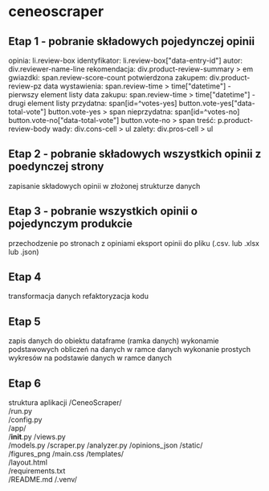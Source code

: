 # ceneoscraper
## Etap 1 - pobranie składowych pojedynczej opinii
opinia: li.review-box
identyfikator: li.review-box["data-entry-id"]
autor: div.reviewer-name-line
rekomendacja: div.product-review-summary > em
gwiazdki: span.review-score-count
potwierdzona zakupem: div.product-review-pz
data wystawienia: span.review-time > time["datetime"] - pierwszy element listy
data zakupu: span.review-time > time["datetime"] - drugi element listy
przydatna: span[id=^votes-yes] button.vote-yes["data-total-vote"] button.vote-yes > span
nieprzydatna: span[id=^votes-no] button.vote-no["data-total-vote"] button.vote-no > span
treść: p.product-review-body
wady: div.cons-cell > ul
zalety: div.pros-cell > ul
## Etap 2 - pobranie składowych wszystkich opinii z poedynczej strony
zapisanie składowych opinii w złożonej strukturze danych
## Etap 3 - pobranie wszystkich opinii o pojedynczym produkcie
przechodzenie po stronach z opiniami
eksport opinii do pliku (.csv. lub .xlsx lub .json)
## Etap 4
transformacja danych
refaktoryzacja kodu
## Etap 5
zapis danych do obiektu dataframe (ramka danych)
wykonamie podstawowych obliczeń na danych w ramce danych
wykonanie prostych wykresów na podstawie danych w ramce danych
## Etap 6
struktura aplikacji /CeneoScraper/  
        /run.py  
        /config.py  
        /app/  
            /__init__.py
            /views.py  
            /models.py 
            /scraper.py
            /analyzer.py 
            /opinions_json
            /static/  
                /figures_png
                /main.css
            /templates/  
                /layout.html  
        /requirements.txt  
        /README.md
        /.venv/